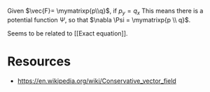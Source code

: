 Given $\vec{F}= \mymatrixp{p\\q}$, if $p_y=q_x$ This means there is a potential function $\Psi$, so that $\nabla \Psi = \mymatrixp{p \\ q}$.


Seems to be related to [[Exact equation]].


# Resources
- https://en.wikipedia.org/wiki/Conservative_vector_field